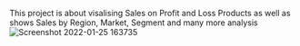This project is about visalising Sales on Profit and Loss Products as well as shows Sales by Region, Market, Segment and many more analysis
![Screenshot 2022-01-25 163735](https://user-images.githubusercontent.com/89722775/150968095-6284dec2-a646-4d5d-a379-c1570a659540.png)
